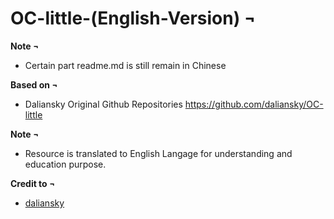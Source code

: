 # OC-little-(English-Version) ¬

**Note ¬**

- Certain part readme.md is still remain in Chinese

**Based on ¬**

- Daliansky Original Github Repositories https://github.com/daliansky/OC-little

**Note ¬** 

- Resource is translated to English Langage for understanding and education purpose. 

**Credit to ¬** 
- [daliansky](https://github.com/daliansky)
